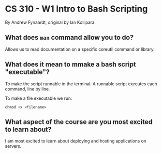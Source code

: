 # CS 310 - W1 Intro to Bash Scripting

By Andrew Fynaardt, original by Ian Kollipara

## What does `man` command allow you to do?
Allows us to read documentation on a specific coreutil command or library.
## What does it mean to mmake a bash script "executable"?
To make the script runnable in the terminal.
A runnable script executes each command, line by line.

To make a file executable we run:
```
chmod +x <filename>
```

## What aspect of the course are you most excited to learn about?
I am most excited to learn about deploying and hosting applications on servers.
